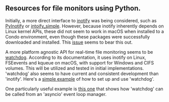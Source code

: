 
## Resources for file monitors using Python.

Initially, a more direct interface to [inotify](https://man7.org/linux/man-pages/man7/inotify.7.html) was being considered, such as [PyInotify](https://github.com/dsoprea/PyInotify) or [intoify_simple](https://github.com/chrisjbillington/inotify_simple). However, because inotify inherently depends on Linux kernel APIs, these did not seem to work in macOS when installed to a Condo environment, even though these packages were successfully downloaded and installed.  This [issue](https://github.com/benoitc/gunicorn/issues/1540) seems to bear this out.

A more platform agnostic API for real-time file monitoring seems to be [watchdog](https://github.com/gorakhargosh/watchdog).  According to its documentation, it uses inotify on Linux, FSEevents and kqueue on macOS, with support for Windows and CIFS volumes.  This will be utilized and tested in initial implementations.  'watchdog' also seems to have current and consistent development than 'inotify'.  Here's a [simple example](https://levelup.gitconnected.com/how-to-monitor-file-system-events-in-python-e8e0ed6ec2c) of how to set up and use 'watchdog'.

One particularly useful example is [this one](https://gist.github.com/mivade/f4cb26c282d421a62e8b9a341c7c65f6) that shows how 'watchdog' can be called from an 'asyncio' event loop manager.


